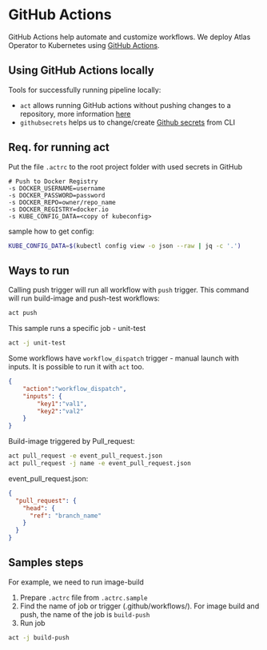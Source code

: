 # GitHub Actions
GitHub Actions help automate and customize workflows. We deploy Atlas Operator to Kubernetes using [GitHub Actions](https://docs.github.com/en/actions).

## Using GitHub Actions locally
Tools for successfully running pipeline locally:
- `act` allows running GitHub actions without pushing changes to a repository, more information [here](https://github.com/nektos/act)
- `githubsecrets` helps us to change/create [Github secrets](https://github.com/unfor19/githubsecrets) from CLI

## Req. for running act
Put the file `.actrc` to the root project folder with used secrets in GitHub

```
# Push to Docker Registry
-s DOCKER_USERNAME=username
-s DOCKER_PASSWORD=password
-s DOCKER_REPO=owner/repo_name
-s DOCKER_REGISTRY=docker.io
-s KUBE_CONFIG_DATA=<copy of kubeconfig>
```

sample how to get config:

```bash
KUBE_CONFIG_DATA=$(kubectl config view -o json --raw | jq -c '.')
```

## Ways to run

Calling push trigger will run all workflow with `push` trigger. This command will run build-image and push-test workflows:

```bash
act push
```

This sample runs a specific job - unit-test

```bash
act -j unit-test
```

Some workflows have `workflow_dispatch` trigger - manual launch with inputs. It is possible to run it with `act` too.

```json
{
	"action":"workflow_dispatch",
	"inputs": {
		"key1":"val1",
		"key2":"val2"
	}
}
```

Build-image triggered by Pull_request:

```bash
act pull_request -e event_pull_request.json
act pull_request -j name -e event_pull_request.json
```

event_pull_request.json:

```json
{
  "pull_request": {
    "head": {
      "ref": "branch_name"
    }
  }
}
```

## Samples steps

For example, we need to run image-build
1. Prepare `.actrc` file from `.actrc.sample`
2. Find the name of job or trigger (.github/workflows/). For image build and push, the name of the job is `build-push`
3. Run job

```bash
act -j build-push
```
